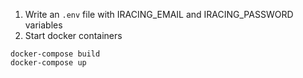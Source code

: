 1. Write an `.env` file with IRACING_EMAIL and IRACING_PASSWORD variables
2. Start docker containers

```
docker-compose build
docker-compose up
```
